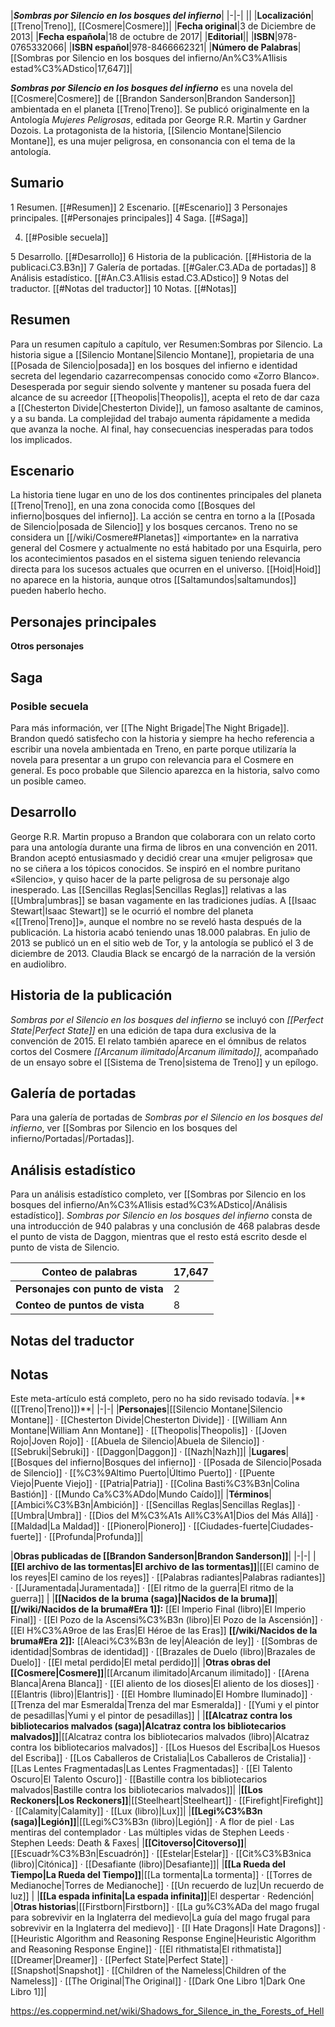 


|***Sombras por Silencio en los bosques del infierno***|
|-|-|
||
|**Localización**|[[Treno\|Treno]], [[Cosmere\|Cosmere]]|
|**Fecha original**|3 de Diciembre de 2013|
|**Fecha española**|18 de octubre de 2017|
|**Editorial**||
|**ISBN**|978-0765332066|
|**ISBN español**|978-8466662321|
|**Número de Palabras**|[[Sombras por Silencio en los bosques del infierno/An%C3%A1lisis estad%C3%ADstico\|17,647]]|

***Sombras por Silencio en los bosques del infierno*** es una novela del [[Cosmere\|Cosmere]] de [[Brandon Sanderson\|Brandon Sanderson]] ambientada en el planeta [[Treno\|Treno]]. Se publicó originalmente en la Antología *Mujeres Peligrosas*, editada por George R.R. Martin y Gardner Dozois.
La protagonista de la historia, [[Silencio Montane\|Silencio Montane]], es una mujer peligrosa, en consonancia con el tema de la antología.

## Sumario

1 Resumen. [[#Resumen]] 
2 Escenario. [[#Escenario]] 
3 Personajes principales. [[#Personajes principales]] 
4 Saga. [[#Saga]] 

4. [[#Posible secuela]] 


5 Desarrollo. [[#Desarrollo]] 
6 Historia de la publicación. [[#Historia de la publicaci.C3.B3n]] 
7 Galería de portadas. [[#Galer.C3.ADa de portadas]] 
8 Análisis estadístico. [[#An.C3.A1lisis estad.C3.ADstico]] 
9 Notas del traductor. [[#Notas del traductor]] 
10 Notas. [[#Notas]] 


## Resumen
Para un resumen capítulo a capítulo, ver Resumen:Sombras por Silencio.
La historia sigue a [[Silencio Montane\|Silencio Montane]], propietaria de una [[Posada de Silencio\|posada]] en los bosques del infierno e identidad secreta del legendario cazarrecompensas conocido como «Zorro Blanco». Desesperada por seguir siendo solvente y mantener su posada fuera del alcance de su acreedor [[Theopolis\|Theopolis]], acepta el reto de dar caza a [[Chesterton Divide\|Chesterton Divide]], un famoso asaltante de caminos, y a su banda. La complejidad del trabajo aumenta rápidamente a medida que avanza la noche. Al final, hay consecuencias inesperadas para todos los implicados.

## Escenario
La historia tiene lugar en uno de los dos continentes principales del planeta [[Treno\|Treno]], en una zona conocida como [[Bosques del infierno\|bosques del infierno]]. La acción se centra en torno a la [[Posada de Silencio\|posada de Silencio]] y los bosques cercanos.
Treno no se considera un [[/wiki/Cosmere#Planetas]] «importante» en la narrativa general del Cosmere y actualmente no está habitado por una Esquirla, pero los acontecimientos pasados en el sistema siguen teniendo relevancia directa para los sucesos actuales que ocurren en el universo. [[Hoid\|Hoid]] no aparece en la historia, aunque otros [[Saltamundos\|saltamundos]] pueden haberlo hecho.

## Personajes principales
 

**Otros personajes**


## Saga
### Posible secuela
Para más información, ver [[The Night Brigade\|The Night Brigade]].
Brandon quedó satisfecho con la historia y siempre ha hecho referencia a escribir una novela ambientada en Treno, en parte porque utilizaría la novela para presentar a un grupo con relevancia para el Cosmere en general. Es poco probable que Silencio aparezca en la historia, salvo como un posible cameo.

## Desarrollo
George R.R. Martin propuso a Brandon que colaborara con un relato corto para una antología durante una firma de libros en una convención en 2011. Brandon aceptó entusiasmado y decidió crear una «mujer peligrosa» que no se ciñera a los tópicos conocidos. Se inspiró en el nombre puritano «Silencio», y quiso hacer de la parte peligrosa de su personaje algo inesperado. Las [[Sencillas Reglas\|Sencillas Reglas]] relativas a las [[Umbra\|umbras]] se basan vagamente en las tradiciones judías. A [[Isaac Stewart\|Isaac Stewart]] se le ocurrió el nombre del planeta «[[Treno\|Treno]]», aunque el nombre no se reveló hasta después de la publicación.
La historia acabó teniendo unas 18.000 palabras. En julio de 2013 se publicó un  en el sitio web de Tor, y la antología se publicó el 3 de diciembre de 2013. Claudia Black se encargó de la narración de la versión en audiolibro.

## Historia de la publicación
*Sombras por el Silencio en los bosques del infierno* se incluyó con *[[Perfect State\|Perfect State]]* en una edición de tapa dura exclusiva de la convención de 2015.
El relato también aparece en el ómnibus de relatos cortos del Cosmere *[[Arcanum ilimitado\|Arcanum ilimitado]]*, acompañado de un ensayo sobre el [[Sistema de Treno\|sistema de Treno]] y un epílogo.

## Galería de portadas
Para una galería de portadas de *Sombras por el Silencio en los bosques del infierno*, ver [[Sombras por Silencio en los bosques del infierno/Portadas\|/Portadas]].
## Análisis estadístico
Para un análisis estadístico completo, ver [[Sombras por Silencio en los bosques del infierno/An%C3%A1lisis estad%C3%ADstico\|/Análisis estadístico]].
*Sombras por Silencio en los bosques del infierno* consta de una introducción de 940 palabras y una conclusión de 468 palabras desde el punto de vista de Daggon, mientras que el resto está escrito desde el punto de vista de Silencio.

|**Conteo de palabras**|17,647|
|-|-|
|**Personajes con punto de vista**|2|
|**Conteo de puntos de vista**|8|



## Notas del traductor

## Notas

Este meta-artículo está completo, pero no ha sido revisado todavía.
|** ([[Treno\|Treno]])**|
|-|-|
|**Personajes**|[[Silencio Montane\|Silencio Montane]] · [[Chesterton Divide\|Chesterton Divide]] · [[William Ann Montane\|William Ann Montane]] · [[Theopolis\|Theopolis]] · [[Joven Rojo\|Joven Rojo]] · [[Abuela de Silencio\|Abuela de Silencio]] · [[Sebruki\|Sebruki]] · [[Daggon\|Daggon]] · [[Nazh\|Nazh]]|
|**Lugares**|[[Bosques del infierno\|Bosques del infierno]] · [[Posada de Silencio\|Posada de Silencio]] · [[%C3%9Altimo Puerto\|Último Puerto]] · [[Puente Viejo\|Puente Viejo]] · [[Patria\|Patria]] · [[Colina Basti%C3%B3n\|Colina Bastión]] · [[Mundo Ca%C3%ADdo\|Mundo Caído]]|
|**Términos**|[[Ambici%C3%B3n\|Ambición]] · [[Sencillas Reglas\|Sencillas Reglas]] · [[Umbra\|Umbra]] · [[Dios del M%C3%A1s All%C3%A1\|Dios del Más Allá]] · [[Maldad\|La Maldad]] · [[Pionero\|Pionero]] · [[Ciudades-fuerte\|Ciudades-fuerte]] · [[Profunda\|Profunda]]|

|**Obras publicadas de [[Brandon Sanderson\|Brandon Sanderson]]**|
|-|-|
|**[[El archivo de las tormentas\|El archivo de las tormentas]]**|[[El camino de los reyes\|El camino de los reyes]] · [[Palabras radiantes\|Palabras radiantes]] · [[Juramentada\|Juramentada]] · [[El ritmo de la guerra\|El ritmo de la guerra]] |
|**[[Nacidos de la bruma (saga)\|Nacidos de la bruma]]**|**[[/wiki/Nacidos de la bruma#Era 1]]:** [[El Imperio Final (libro)\|El Imperio Final]] · [[El Pozo de la Ascensi%C3%B3n (libro)\|El Pozo de la Ascensión]] · [[El H%C3%A9roe de las Eras\|El Héroe de las Eras]] **[[/wiki/Nacidos de la bruma#Era 2]]:** [[Aleaci%C3%B3n de ley\|Aleación de ley]] · [[Sombras de identidad\|Sombras de identidad]] · [[Brazales de Duelo (libro)\|Brazales de Duelo]] · [[El metal perdido\|El metal perdido]]|
|**Otras obras del [[Cosmere\|Cosmere]]**|[[Arcanum ilimitado\|Arcanum ilimitado]] · [[Arena Blanca\|Arena Blanca]] · [[El aliento de los dioses\|El aliento de los dioses]] · [[Elantris (libro)\|Elantris]] · [[El Hombre Iluminado\|El Hombre Iluminado]] · [[Trenza del mar Esmeralda\|Trenza del mar Esmeralda]] · [[Yumi y el pintor de pesadillas\|Yumi y el pintor de pesadillas]] |
|**[[Alcatraz contra los bibliotecarios malvados (saga)\|Alcatraz contra los bibliotecarios malvados]]**|[[Alcatraz contra los bibliotecarios malvados (libro)\|Alcatraz contra los bibliotecarios malvados]] · [[Los Huesos del Escriba\|Los Huesos del Escriba]] · [[Los Caballeros de Cristalia\|Los Caballeros de Cristalia]] · [[Las Lentes Fragmentadas\|Las Lentes Fragmentadas]] · [[El Talento Oscuro\|El Talento Oscuro]] · [[Bastille contra los bibliotecarios malvados\|Bastille contra los bibliotecarios malvados]]|
|**[[Los Reckoners\|Los Reckoners]]**|[[Steelheart\|Steelheart]] · [[Firefight\|Firefight]] · [[Calamity\|Calamity]] · [[Lux (libro)\|Lux]]|
|**[[Legi%C3%B3n (saga)\|Legión]]**|[[Legi%C3%B3n (libro)\|Legión]] · A flor de piel · Las mentiras del contemplador · Las múltiples vidas de Stephen Leeds · Stephen Leeds: Death & Faxes|
|**[[Citoverso\|Citoverso]]**|[[Escuadr%C3%B3n\|Escuadrón]] · [[Estelar\|Estelar]] · [[Cit%C3%B3nica (libro)\|Citónica]] · [[Desafiante (libro)\|Desafiante]]|
|**[[La Rueda del Tiempo\|La Rueda del Tiempo]]**|[[La tormenta\|La tormenta]] · [[Torres de Medianoche\|Torres de Medianoche]] · [[Un recuerdo de luz\|Un recuerdo de luz]] |
|**[[La espada infinita\|La espada infinita]]**|El despertar · Redención|
|**Otras historias**|[[Firstborn\|Firstborn]] · [[La gu%C3%ADa del mago frugal para sobrevivir en la Inglaterra del medievo\|La guía del mago frugal para sobrevivir en la Inglaterra del medievo]] · [[I Hate Dragons\|I Hate Dragons]] · [[Heuristic Algorithm and Reasoning Response Engine\|Heuristic Algorithm and Reasoning Response Engine]] · [[El rithmatista\|El rithmatista]] [[Dreamer\|Dreamer]] · [[Perfect State\|Perfect State]] · [[Snapshot\|Snapshot]] · [[Children of the Nameless\|Children of the Nameless]] · [[The Original\|The Original]] · [[Dark One Libro 1\|Dark One Libro 1]]|



https://es.coppermind.net/wiki/Shadows_for_Silence_in_the_Forests_of_Hell
